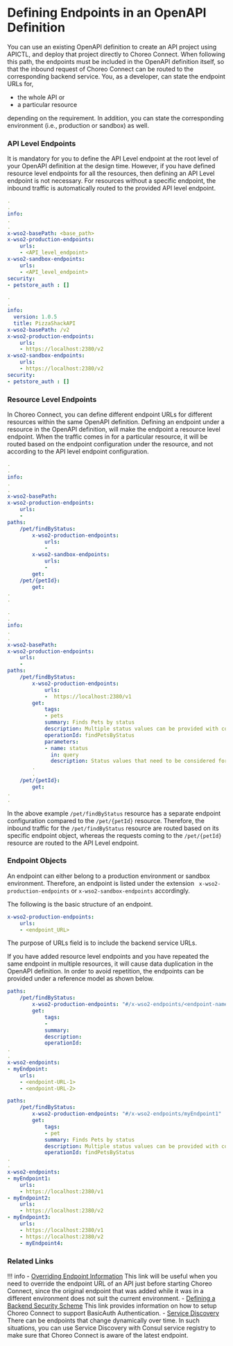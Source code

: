 # Defining Endpoints in an OpenAPI Definition

You can use an existing OpenAPI definition to create an API project using APICTL, and deploy that project directly to Choreo Connect. When following this path, the endpoints must be included in the OpenAPI definition itself, so that the inbound request of Choreo Connect can be routed to the corresponding backend service. You, as a developer, can state the endpoint URLs for, 

- the whole API or 
- a particular resource 

depending on the requirement. In addition, you can state the corresponding environment (i.e., production or sandbox) as well.

### API Level Endpoints

It is mandatory for you to define the API Level endpoint at the root level of your OpenAPI definition at the design time. However, if you have defined resource level endpoints for all the resources, then defining an API Level endpoint is not necessary. For resources without a specific endpoint, the inbound traffic is automatically routed to the provided API level endpoint.

``` yaml tab="Format"
.
.
info:
.
.
x-wso2-basePath: <base_path>
x-wso2-production-endpoints:
    urls: 
    - <API_level_endpoint>
x-wso2-sandbox-endpoints:
    urls:
    - <API_level_endpoint>
security:
- petstore_auth : []
```

``` yaml tab="Example"
.
.
info:
  version: 1.0.5
  title: PizzaShackAPI
x-wso2-basePath: /v2
x-wso2-production-endpoints:
    urls: 
    - https://localhost:2380/v2
x-wso2-sandbox-endpoints:
    urls:
    - https://localhost:2380/v2
security:
- petstore_auth : []

```

### Resource Level Endpoints

In Choreo Connect, you can define different endpoint URLs for different resources within the same OpenAPI definition. Defining an endpoint under a resource in the OpenAPI definition, will make the endpoint a resource level endpoint. When the traffic comes in for a particular resource, it will be routed based on the endpoint configuration under the resource, and not according to the API level endpoint configuration.

``` yaml tab="Format"
.
.
info:
.
.
x-wso2-basePath: 
x-wso2-production-endpoints:
    urls:
    - 
paths:
    /pet/findByStatus:
        x-wso2-production-endpoints:
            urls:
            - 
        x-wso2-sandbox-endpoints:
            urls:
            -
        get:
    /pet/{petId}:
        get:
.
. 
```

``` yaml tab="Example"
.
.
info:
.
.
x-wso2-basePath: 
x-wso2-production-endpoints:
    urls:
    - 
paths:
    /pet/findByStatus:
        x-wso2-production-endpoints:
            urls:
            -  https://localhost:2380/v1 
        get:
            tags:
            - pets
            summary: Finds Pets by status
            description: Multiple status values can be provided with comma separated strings
            operationId: findPetsByStatus
            parameters:
            - name: status
              in: query
              description: Status values that need to be considered for filter
        .
        .
    /pet/{petId}:
        get:
.
.
```

In the above example `/pet/findByStatus` resource has a separate endpoint configuration compared to the `/pet/{petId}` resource. Therefore, the inbound traffic for the `/pet/findByStatus` resource are routed based on its specific endpoint object, whereas the requests coming to the `/pet/{petId}` resource are routed to the API Level endpoint.

### Endpoint Objects

An endpoint can either belong to a production environment or sandbox environment. Therefore, an endpoint is listed under the extension ` x-wso2-production-endpoints` or `x-wso2-sandbox-endpoints` accordingly.

The following is the basic structure of an endpoint.

``` yaml
x-wso2-production-endpoints:
    urls:
    - <endpoint_URL>
```

The purpose of URLs field is to include the backend service URLs.

If you have added resource level endpoints and you have repeated the same endpoint in multiple resources, it will cause data duplication in the OpenAPI definition. In order to avoid repetition, the endpoints can be provided under a reference model as shown below. 

``` yaml tab="Format"
paths:
    /pet/findByStatus:
        x-wso2-production-endpoints: "#/x-wso2-endpoints/<endpoint-name>"
        get:
            tags:
            - 
            summary: 
            description: 
            operationId: 
.
.
x-wso2-endpoints:
- myEndpoint:
    urls:
    - <endpoint-URL-1>
    - <endpoint-URL-2>
```

``` yaml tab="Example"
paths:
    /pet/findByStatus:
        x-wso2-production-endpoints: "#/x-wso2-endpoints/myEndpoint1"
        get:
            tags:
            - pet
            summary: Finds Pets by status
            description: Multiple status values can be provided with comma separated strings
            operationId: findPetsByStatus
.
.
x-wso2-endpoints:
- myEndpoint1:
    urls:
    - https://localhost:2380/v1
- myEndpoint2:
    urls:
    - https://localhost:2380/v2
- myEndpoint3:
    urls:
    - https://localhost:2380/v1
    - https://localhost:2380/v2
    - myEndpoint4:
```     
### Related Links

!!! info
        -   [Overriding Endpoint Information]({{base_path}}/deploy-and-publish/deploy-on-gateway/choreo-connect/endpoints/overriding-endpoints-for-imported-apis/)
        This link will be useful when you need to override the endpoint URL of an API just before starting Choreo Connect, since the original endpoint that was added while it was in a different environment does not suit the current environment.
        -   [Defining a Backend Security Scheme]({{base_path}}/deploy-and-publish/deploy-on-gateway/choreo-connect/endpoints/defining-a-backend-security-scheme/)
        This link provides information on how to setup Choreo Connect to support BasicAuth Authentication.
        -   [Service Discovery]({{base_path}}/deploy-and-publish/deploy-on-gateway/choreo-connect/service-discovery/choreo-connect-and-service-discovery/)
        There can be endpoints that change dynamically over time. In such situations, you can use Service Discovery with Consul service registry to make sure that Choreo Connect is aware of the latest endpoint.

